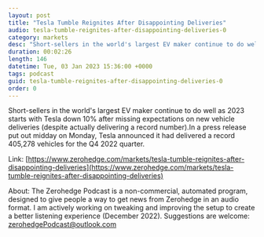 ```yaml
---
layout: post
title: "Tesla Tumble Reignites After Disappointing Deliveries"
audio: tesla-tumble-reignites-after-disappointing-deliveries-0
category: markets
desc: "Short-sellers in the world's largest EV maker continue to do well as 2023 starts with Tesla down 10% after missing expectations on new vehicle deliveries (despite actually delivering a record number).In a press release put out midday on Monday, Tesla announced it had delivered a record 405,278 vehicles for the Q4 2022 quarter."
duration: 00:02:26
length: 146
datetime: Tue, 03 Jan 2023 15:36:00 +0000
tags: podcast
guid: tesla-tumble-reignites-after-disappointing-deliveries-0
order: 0
---
```

Short-sellers in the world's largest EV maker continue to do well as 2023 starts with Tesla down 10% after missing expectations on new vehicle deliveries (despite actually delivering a record number).In a press release put out midday on Monday, Tesla announced it had delivered a record 405,278 vehicles for the Q4 2022 quarter.

Link: [https://www.zerohedge.com/markets/tesla-tumble-reignites-after-disappointing-deliveries](https://www.zerohedge.com/markets/tesla-tumble-reignites-after-disappointing-deliveries)

About: The Zerohedge Podcast is a non-commercial, automated program, designed to give people a way to get news from Zerohedge in an audio format.  I am actively working on tweaking and improving the setup to create a better listening experience (December 2022).  Suggestions are welcome: [zerohedgePodcast@outlook.com](mailto:zerohedgePodcast@outlook.com)